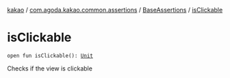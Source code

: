 [kakao](../../index.md) / [com.agoda.kakao.common.assertions](../index.md) / [BaseAssertions](index.md) / [isClickable](./is-clickable.md)

# isClickable

`open fun isClickable(): `[`Unit`](https://kotlinlang.org/api/latest/jvm/stdlib/kotlin/-unit/index.html)

Checks if the view is clickable

